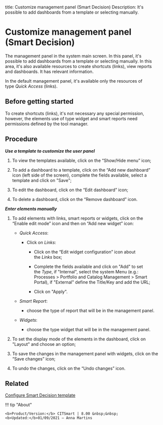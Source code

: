 title: Customize management panel (Smart Decision)
Description: It's possible to add dashboards from a template or selecting manually.
# Customize management panel (Smart Decision)

The management panel in the system main screen. In this panel, it's possible to
add dashboards from a template or selecting manually. In this area, it's also
available resources to create shortcuts (links), view reports and dashboards. It
has relevant information.

In the default management panel, it's available only the resources of
type *Quick Access* (links).

Before getting started
--------------------------

To create shortcuts (links), it's not necessary any special permission, however,
the elements use of type widget and smart reports need permissions defined by
the tool manager.

Procedure
-------------

***Use a template to customize the user panel***

1.  To view the templates available, click on the “Show/Hide menu” icon;

2.  To add a dashboard to a template, click on the “Add new dashboard”
    icon (left side of the screen), complete the fields available, select a
    template and click on "Save";

3.  To edit the dashboard, click on the “Edit dashboard” icon;

4.  To delete a dashboard, click on the “Remove dashboard” icon.

***Enter elements manually***

1.  To add elements with links, smart reports or widgets, click on the “Enable
    edit mode” icon and then on “Add new widget” icon:

    + *Quick Access*:

        +   Click on *Links*:

            +   Click on the “Edit widget configuration” icon about the *Links* box;

            +   Complete the fields available and click on "Add" to set the *Type*,
                if "Internal", select the system Menu (e.g.: Processes \> Portfolio
                and Catalog Management \> Smart Portal), if "External" define the
                Title/Key and add the URL;

            +   Click on "Apply".


    + *Smart Report*:

        + choose the type of report that will be in the management panel.

    + *Widgets*:

        + choose the type widget that will be in the management panel.

2.  To set the display mode of the elements in the dashboard, click on "Layout" and choose an option;

3.  To save the changes in the management panel with widgets, click on the “Save
    changes” icon;

4.  To undo the changes, click on the “Undo changes” icon.


Related
-------

[Configure Smart Decision template](/en-us/citsmart-platform-8/additional-features/reports/create/dashboard/use/create-template.html)



!!! tip "About"

    <b>Product/Version:</b> CITSmart | 8.00 &nbsp;&nbsp;
    <b>Updated:</b>01/09/2021 – Anna Martins
